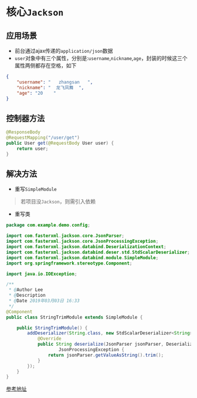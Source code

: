 # 核心`Jackson`

## 应用场景

* 前台通过ajax传递的`application/json`数据
* `user`对象中有三个属性，分别是:`username`,`nickname`,`age`，封装的时候这三个属性两侧都存在空格，如下

```json
{
    "username": "   zhangsan   ",
    "nickname": "  龙飞凤舞  ",
    "age": "20    "
}
```

## 控制器方法 

```java
@ResponseBody
@RequestMapping("/user/get")
public User get(@RequestBody User user) {
    return user;
}
```

## 解决方法

* 重写`SimpleModule`

> 若项目没`Jackson`，则需引入依赖

* 重写类

```java
package com.example.demo.config;

import com.fasterxml.jackson.core.JsonParser;
import com.fasterxml.jackson.core.JsonProcessingException;
import com.fasterxml.jackson.databind.DeserializationContext;
import com.fasterxml.jackson.databind.deser.std.StdScalarDeserializer;
import com.fasterxml.jackson.databind.module.SimpleModule;
import org.springframework.stereotype.Component;

import java.io.IOException;

/**
 * @Author Lee
 * @Description
 * @Date 2019年03月03日 16:33
 */
@Component
public class StringTrimModule extends SimpleModule {

    public StringTrimModule() {
        addDeserializer(String.class, new StdScalarDeserializer<String>(String.class) {
            @Override
            public String deserialize(JsonParser jsonParser, DeserializationContext ctx) throws IOException,
                    JsonProcessingException {
                return jsonParser.getValueAsString().trim();
            }
        });
    }
}
```

[参考地址](https://stackoverflow.com/questions/6852213/can-jackson-be-configured-to-trim-leading-trailing-whitespace-from-all-string-pr/24077444)
